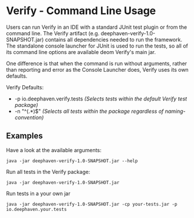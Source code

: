 # Verify - Command Line Usage

Users can run Verify in an IDE with a standard JUnit test plugin or from the command line.  The Verify artifact (e.g. deephaven-verify-1.0-SNAPSHOT.jar) contains all dependencies needed to run the framework.  The standalone console launcher for JUnit is used to run the tests, so all of its command line options are available deom Verify's main jar.

One difference is that when the command is run without arguments, rather than reporting and error as the Console Launcher does, Verify uses its own defaults.

Verify Defaults:
- \-p io.deephaven.verify.tests		*(Selects tests within the default Verify test package)*
- \-n "^\(.\*\)$"					*(Selects all tests within the package regardless of naming-convention)*

## Examples

Have a look at the available arguments:
```
java -jar deephaven-verify-1.0-SNAPSHOT.jar --help
```

Run all tests in the Verify package:
```
java -jar deephaven-verify-1.0-SNAPSHOT.jar
```

Run tests in a your own jar
```
java -jar deephaven-verify-1.0-SNAPSHOT.jar -cp your-tests.jar -p io.deephaven.your.tests
```
